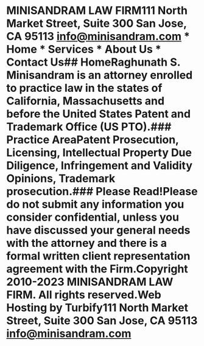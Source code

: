 # MINISANDRAM LAW FIRM111 North Market Street,   Suite 300  San Jose, CA 95113  info@minisandram.com  * Home  * Services  * About Us  * Contact Us## HomeRaghunath S. Minisandram is an attorney enrolled to practice law in the states of California, Massachusetts and before the United States Patent and Trademark Office (US PTO).### Practice AreaPatent Prosecution, Licensing, Intellectual Property Due Diligence, Infringement and Validity Opinions, Trademark prosecution.### Please Read!Please do not submit any information you consider confidential, unless you have discussed your general needs with the attorney and there is a formal written client representation agreement with the Firm.Copyright 2010-2023 MINISANDRAM LAW FIRM. All rights reserved.Web Hosting by Turbify111 North Market Street,   Suite 300  San Jose, CA 95113  info@minisandram.com